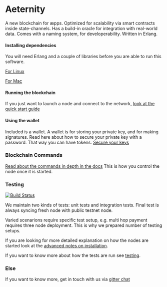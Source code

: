 Aeternity
==========

A new blockchain for æpps. 
Optimized for scalability via smart contracts inside state-channels.
Has a build-in oracle for integration with real-world data.
Comes with a naming system, for developerability. 
Written in Erlang. 

#### Installing dependencies

You will need Erlang and a couple of libraries before you are able to run this software.

[For Linux](docs/getting-started/linux_dependencies.md)

[For Mac](docs/getting-started/mac_dependencies.md)


#### Running the blockchain

If you just want to launch a node and connect to the network, [look at the quick start guide](docs/getting-started/turn_it_on.md)

#### Using the wallet

Included is a wallet. A wallet is for storing your private key, and for making signatures.
Read here about how to secure your private key with a password. That way you can have tokens.
[Secure your keys](docs/api/securing_keys.md)

### Blockchain Commands

[Read about the commands in depth in the docs](docs/api/commands.md) This is how you control the node once it is started.

### Testing

[![Build Status](https://travis-ci.org/aeternity/testnet.svg?branch=master)](https://travis-ci.org/aeternity/testnet)

We maintain two kinds of tests: unit tests and integration tests. Final test is always syncing fresh node with public testnet node.

Varied scenarions require specific test setup, e.g. multi hop payment requires three node deployment. This is why we prepared number of testing setups.

If you are looking for more detailed explanation on how the nodes are started look at the [advanced notes on installation](docs/getting-started/build_intro.md).

If you want to know more about how the tests are run see [testing](/docs/merging-and-testing/testing.md).

### Else
If you want to know more, get in touch with us via [gitter chat](https://gitter.im/aeternity/Lobby)
